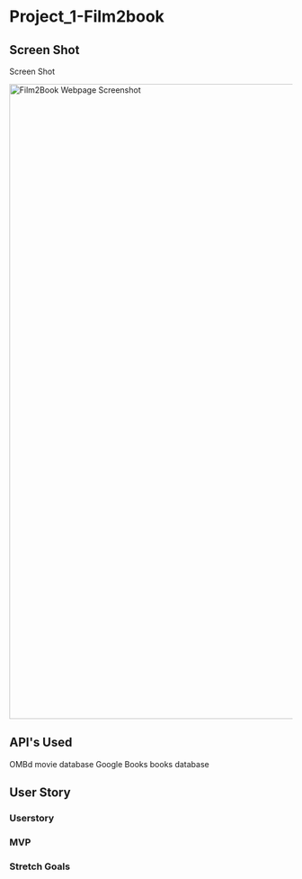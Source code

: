 # Project_1-Film2book

## Screen Shot
Screen Shot

<img width="1128" alt="Film2Book Webpage Screenshot" src="https://user-images.githubusercontent.com/68923455/95385033-6ae17880-08bb-11eb-816b-2f7dc1c37fff.PNG">


## API's Used

OMBd movie database
Google Books books database

## User Story

### Userstory

### MVP

### Stretch Goals

